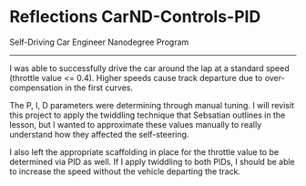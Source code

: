 # Reflections CarND-Controls-PID
Self-Driving Car Engineer Nanodegree Program

---

I was able to successfully drive the car around the lap at a standard speed (throttle value <= 0.4). Higher speeds cause track departure due to over-compensation in the first curves.

The P, I, D parameters were determining through manual tuning. I will revisit this project to apply the twiddling technique that Sebsatian outlines in the lesson, but I wanted to approximate these values manually to really understand how they affected the self-steering.

I also left the appropriate scaffolding in place for the throttle value to be determined via PID as well. If I apply twiddling to both PIDs, I should be able to increase the speed without the vehicle departing the track.